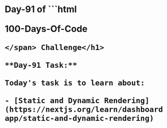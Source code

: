 <h1>Day-91 of  <span>
```html

100-Days-Of-Code

```
</span> Challenge</h1>

**Day-91 Task:**

Today's task is to learn about:

- [Static and Dynamic Rendering](https://nextjs.org/learn/dashboard-app/static-and-dynamic-rendering)